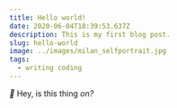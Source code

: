 ```yaml
---
title: Hello world!
date: 2020-06-04T18:39:53.637Z
description: This is my first blog post.
slug: hello-world
image: ../images/milan_selfportrait.jpg
tags:
  - writing coding
---
```


_🎤_ Hey, is this thing _on?_
